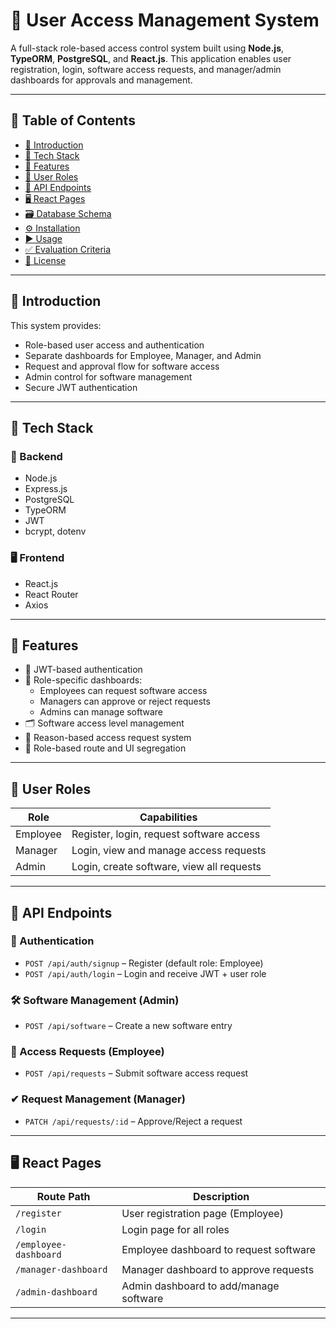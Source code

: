 # 🧭 User Access Management System

A full-stack role-based access control system built using **Node.js**, **TypeORM**, **PostgreSQL**, and **React.js**. This application enables user registration, login, software access requests, and manager/admin dashboards for approvals and management.

---

## 📌 Table of Contents

- [🚀 Introduction](#-introduction)
- [🧱 Tech Stack](#-tech-stack)
- [🎯 Features](#-features)
- [👤 User Roles](#-user-roles)
- [📡 API Endpoints](#-api-endpoints)
- [🖥 React Pages](#-react-pages)
- [🗃 Database Schema](#-database-schema)
- [⚙ Installation](#-installation)
- [▶ Usage](#-usage)
- [✅ Evaluation Criteria](#-evaluation-criteria)
- [📄 License](#-license)

---

## 🚀 Introduction

This system provides:

- Role-based user access and authentication
- Separate dashboards for Employee, Manager, and Admin
- Request and approval flow for software access
- Admin control for software management
- Secure JWT authentication

---

## 🧱 Tech Stack

### 🔧 Backend
- Node.js
- Express.js
- PostgreSQL
- TypeORM
- JWT
- bcrypt, dotenv

### 🖥 Frontend
- React.js
- React Router
- Axios

---

## 🎯 Features

- 🔐 JWT-based authentication
- 👥 Role-specific dashboards:
  - Employees can request software access
  - Managers can approve or reject requests
  - Admins can manage software
- 🗂 Software access level management
- 💬 Reason-based access request system
- 🎯 Role-based route and UI segregation

---

## 👤 User Roles

| Role     | Capabilities |
|----------|--------------|
| Employee | Register, login, request software access |
| Manager  | Login, view and manage access requests |
| Admin    | Login, create software, view all requests |

---

## 📡 API Endpoints

### 🔐 Authentication
- `POST /api/auth/signup` – Register (default role: Employee)
- `POST /api/auth/login` – Login and receive JWT + user role

### 🛠 Software Management (Admin)
- `POST /api/software` – Create a new software entry

### 📩 Access Requests (Employee)
- `POST /api/requests` – Submit software access request

### ✔ Request Management (Manager)
- `PATCH /api/requests/:id` – Approve/Reject a request

---

## 🖥 React Pages

| Route Path           | Description                         |
|----------------------|-------------------------------------|
| `/register`          | User registration page (Employee)  |
| `/login`             | Login page for all roles           |
| `/employee-dashboard`| Employee dashboard to request software |
| `/manager-dashboard` | Manager dashboard to approve requests |
| `/admin-dashboard`   | Admin dashboard to add/manage software |

---


